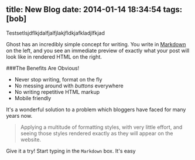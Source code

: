 title: New Blog
date: 2014-01-14 18:34:54
tags: [bob]
---

Testsetlsjdflkjdalfjalfjlakjfldkjafkladjlfkjad

Ghost has an incredibly simple concept for writing. You write in [Markdown](http://daringfireball.net/markdown) on the left, and you see an immediate preview of exactly what your post will look like in rendered HTML on the right.

###The Benefits Are Obvious!

* Never stop writing, format on the fly
* No messing around with *buttons* everywhere
* No writing repetitive HTML markup
* Mobile friendly

It's a wonderful solution to a problem which bloggers have faced for many years now.

> Applying a multitude of formatting styles, with very little effort, and seeing those styles rendered exactly as they will appear on the website.

Give it a try! Start typing in the `Markdown` box. It's easy
